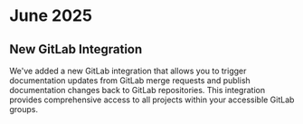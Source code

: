 # June 2025

## New GitLab Integration

We've added a new GitLab integration that allows you to trigger documentation updates from GitLab merge requests and publish documentation changes back to GitLab repositories. This integration provides comprehensive access to all projects within your accessible GitLab groups.